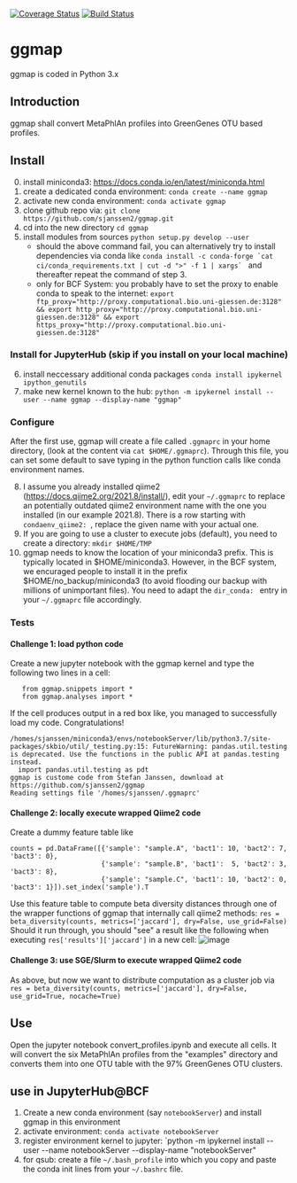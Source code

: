 [![Coverage Status](https://coveralls.io/repos/github/sjanssen2/ggmap/badge.svg?branch=master)](https://coveralls.io/github/sjanssen2/ggmap?branch=master)
[![Build Status](https://travis-ci.org/sjanssen2/ggmap.svg?branch=master)](https://travis-ci.org/sjanssen2/ggmap)

# ggmap
ggmap is coded in Python 3.x

## Introduction
ggmap shall convert MetaPhlAn profiles into GreenGenes OTU based profiles.

## Install
 0. install miniconda3: https://docs.conda.io/en/latest/miniconda.html
 1. create a dedicated conda environment: `conda create --name ggmap`
 2. activate new conda environment: `conda activate ggmap`
 3. clone github repo via: `git clone https://github.com/sjanssen2/ggmap.git`
 4. cd into the new directory `cd ggmap`
 5. install modules from sources `python setup.py develop --user`
     * should the above command fail, you can alternatively try to install dependencies via conda like ``conda install -c conda-forge `cat ci/conda_requirements.txt | cut -d ">" -f 1 | xargs` `` and thereafter repeat the command of step 3. 
     * only for BCF System: you probably have to set the proxy to enable conda to speak to the internet: `export ftp_proxy="http://proxy.computational.bio.uni-giessen.de:3128" && export http_proxy="http://proxy.computational.bio.uni-giessen.de:3128" && export https_proxy="http://proxy.computational.bio.uni-giessen.de:3128"`

### Install for JupyterHub (skip if you install on your local machine)
 6. install neccessary additional conda packages `conda install ipykernel ipython_genutils`
 7. make new kernel known to the hub: `python -m ipykernel install --user --name ggmap --display-name "ggmap"`

### Configure
 After the first use, ggmap will create a file called `.ggmaprc` in your home directory, (look at the content via `cat $HOME/.ggmaprc`). Through this file, you can set some default to save typing in the python function calls like conda environment names.
 
 8. I assume you already installed qiime2 (https://docs.qiime2.org/2021.8/install/), edit your `~/.ggmaprc` to replace an potentially outdated qiime2 environment name with the one you installed (in our example 2021.8). There is a row starting with `condaenv_qiime2: `, replace the given name with your actual one.
 9. If you are going to use a cluster to execute jobs (default), you need to create a directory: `mkdir $HOME/TMP` 
 10. ggmap needs to know the location of your miniconda3 prefix. This is typically located in $HOME/miniconda3. However, in the BCF system, we encuraged people to install it in the prefix $HOME/no_backup/miniconda3 (to avoid flooding our backup with millions of unimportant files). You need to adapt the `dir_conda: ` entry in your `~/.ggmaprc` file accordingly.
 
### Tests
#### Challenge 1: load python code
Create a new jupyter notebook with the ggmap kernel and type the following two lines in a cell:
```
   from ggmap.snippets import *
   from ggmap.analyses import *
```
If the cell produces output in a red box like, you managed to successfully load my code. Congratulations!
```
/homes/sjanssen/miniconda3/envs/notebookServer/lib/python3.7/site-packages/skbio/util/_testing.py:15: FutureWarning: pandas.util.testing is deprecated. Use the functions in the public API at pandas.testing instead.
  import pandas.util.testing as pdt
ggmap is custome code from Stefan Janssen, download at https://github.com/sjanssen2/ggmap
Reading settings file '/homes/sjanssen/.ggmaprc'
```
#### Challenge 2: locally execute wrapped Qiime2 code
Create a dummy feature table like
```
counts = pd.DataFrame([{'sample': "sample.A", 'bact1': 10, 'bact2': 7, 'bact3': 0}, 
                       {'sample': "sample.B", 'bact1':  5, 'bact2': 3, 'bact3': 8},
                       {'sample': "sample.C", 'bact1': 10, 'bact2': 0, 'bact3': 1}]).set_index('sample').T
```                       
Use this feature table to compute beta diversity distances through one of the wrapper functions of ggmap that internally call qiime2 methods:
`res = beta_diversity(counts, metrics=['jaccard'], dry=False, use_grid=False)`
Should it run through, you should "see" a result like the following when executing `res['results']['jaccard']` in a new cell:
![image](https://user-images.githubusercontent.com/11960616/134654180-17892128-8258-45a4-b6c3-7d51fc933bee.png)

#### Challenge 3: use SGE/Slurm to execute wrapped Qiime2 code
As above, but now we want to distribute computation as a cluster job via `res = beta_diversity(counts, metrics=['jaccard'], dry=False, use_grid=True, nocache=True)`

## Use
Open the jupyter notebook convert_profiles.ipynb and execute all cells. It will convert the six MetaPhlAn profiles from the "examples" directory and converts them into one OTU table with the 97% GreenGenes OTU clusters.

## use in JupyterHub@BCF
 1. Create a new conda environment (say `notebookServer`) and install ggmap in this environment
 2. activate environment: `conda activate notebookServer`
 3. register environment kernel to jupyter: `python -m ipykernel install --user --name notebookServer --display-name "notebookServer"
 4. for qsub: create a file `~/.bash_profile` into which you copy and paste the conda init lines from your `~/.bashrc` file.
